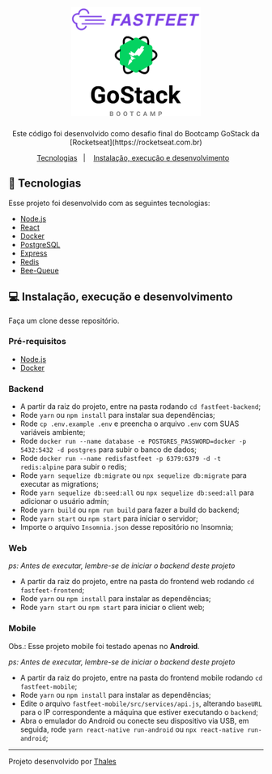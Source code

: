<h1 align="center">
  <img alt="FastFeet" height="215" title="FastFeet" src=".github/logo.svg" />
</h1>

<p align="center">Este código foi desenvolvido como desafio final do Bootcamp GoStack da [Rocketseat](https://rocketseat.com.br)
</p>

<p align="center">
 <a href="#rocket-tecnologias">Tecnologias</a>&nbsp;&nbsp;&nbsp;|&nbsp;&nbsp;&nbsp;
 <a href="#computer-instalação-execução-e-desenvolvimento">Instalação, execução e desenvolvimento</a>&nbsp;&nbsp;&nbsp;
</p>

## :rocket: Tecnologias

Esse projeto foi desenvolvido com as seguintes tecnologias:

- [Node.js](https://nodejs.org/en/)
- [React](https://reactjs.org/)
- [Docker](https://www.docker.com/)
- [PostgreSQL](https://www.postgresql.org/)
- [Express](https://github.com/expressjs/express)
- [Redis](https://redis.io/)
- [Bee-Queue](https://github.com/bee-queue/bee-queue)

## :computer: Instalação, execução e desenvolvimento

Faça um clone desse repositório.

### Pré-requisitos

- [Node.js](https://nodejs.org/en/)
- [Docker](https://www.docker.com/)

### Backend

- A partir da raiz do projeto, entre na pasta rodando `cd fastfeet-backend`;
- Rode `yarn` ou `npm install` para instalar sua dependências;
- Rode `cp .env.example .env` e preencha o arquivo `.env` com SUAS variáveis ambiente;
- Rode `docker run --name database -e POSTGRES_PASSWORD=docker -p 5432:5432 -d postgres` para subir o banco de dados;
- Rode `docker run --name redisfastfeet -p 6379:6379 -d -t redis:alpine` para subir o redis;
- Rode `yarn sequelize db:migrate` ou `npx sequelize db:migrate` para executar as migrations;
- Rode `yarn sequelize db:seed:all` ou `npx sequelize db:seed:all` para adicionar o usuário admin;
- Rode `yarn build` ou `npm run build` para fazer a build do backend;
- Rode `yarn start` ou `npm start` para iniciar o servidor;
- Importe o arquivo `Insomnia.json` desse repositório no Insomnia;

### Web

_ps: Antes de executar, lembre-se de iniciar o backend deste projeto_

- A partir da raiz do projeto, entre na pasta do frontend web rodando `cd fastfeet-frontend`;
- Rode `yarn` ou `npm install` para instalar as dependências;
- Rode `yarn start` ou `npm start` para iniciar o client web;

### Mobile

Obs.: Esse projeto mobile foi testado apenas no **Android**.

_ps: Antes de executar, lembre-se de iniciar o backend deste projeto_

- A partir da raiz do projeto, entre na pasta do frontend mobile rodando `cd fastfeet-mobile`;
- Rode `yarn` ou `npm install` para instalar as dependências;
- Edite o arquivo `fastfeet-mobile/src/services/api.js`, alterando `baseURL` para o IP correspondente a máquina que estiver executando o `backend`;
- Abra o emulador do Android ou conecte seu dispositivo via USB, em seguida, rode `yarn react-native run-android` ou `npx react-native run-android`;

---

Projeto desenvolvido por [Thales](https://www.linkedin.com/in/linkthales/)
